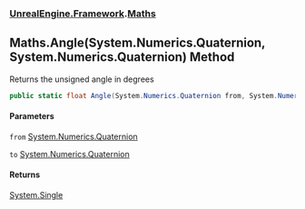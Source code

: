 ### [UnrealEngine.Framework](./UnrealEngine-Framework.md 'UnrealEngine.Framework').[Maths](./UnrealEngine-Framework-Maths.md 'UnrealEngine.Framework.Maths')
## Maths.Angle(System.Numerics.Quaternion, System.Numerics.Quaternion) Method
Returns the unsigned angle in degrees  
```csharp
public static float Angle(System.Numerics.Quaternion from, System.Numerics.Quaternion to);
```
#### Parameters
<a name='UnrealEngine-Framework-Maths-Angle(System-Numerics-Quaternion_System-Numerics-Quaternion)-from'></a>
`from` [System.Numerics.Quaternion](https://docs.microsoft.com/en-us/dotnet/api/System.Numerics.Quaternion 'System.Numerics.Quaternion')  
  
<a name='UnrealEngine-Framework-Maths-Angle(System-Numerics-Quaternion_System-Numerics-Quaternion)-to'></a>
`to` [System.Numerics.Quaternion](https://docs.microsoft.com/en-us/dotnet/api/System.Numerics.Quaternion 'System.Numerics.Quaternion')  
  
#### Returns
[System.Single](https://docs.microsoft.com/en-us/dotnet/api/System.Single 'System.Single')  
